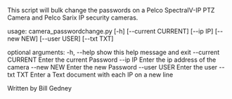 This script will bulk change the passwords on a Pelco SpectraIV-IP PTZ Camera and Pelco Sarix IP security cameras.

usage: camera_passwordchange.py [-h] [--current CURRENT] [--ip IP] [--new NEW]
                                [--user USER] [--txt TXT]

optional arguments:
  -h, --help         show this help message and exit
  --current CURRENT  Enter the current Password
  --ip IP            Enter the ip address of the camera
  --new NEW          Enter the new Password
  --user USER        Enter the user
  --txt TXT          Enter a Text document with each IP on a new line


Written by Bill Gedney